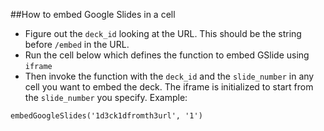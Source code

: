 ##How to embed Google Slides in a cell

- Figure out the `deck_id` looking at the URL. This should be the string before `/embed` in the URL.
- Run the cell below which defines the function to embed GSlide using `iframe`
- Then invoke the function with the `deck_id` and the `slide_number` in any cell you want to embed the deck. The iframe is initialized to start from the `slide_number` you specify. Example:

`embedGoogleSlides('1d3ck1dfromth3url', '1')`
